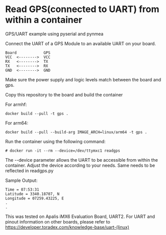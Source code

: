 # Read GPS(connected to UART) from within a container

GPS/UART example using pyserial and pynmea

Connect the UART of a GPS Module to an available UART on your board.
```
Board            GPS
VCC  <-------->  VCC
RX   <-------->  TX
TX   <-------->  RX
GND  <-------->  GND
```
Make sure the power supply and logic levels match between the board and gps.

Copy this repository to the board and build the container

For armhf:
```
docker build --pull -t gps .
```

For arm64:
```
docker build --pull --build-arg IMAGE_ARCH=linux/arm64 -t gps .
```

Run the container using the following command:
```
# docker run -it --rm --device=/dev/ttymxc1 readgps
```
The --device parameter allows the UART to be accessible from within the container.
Adjust the device according to your needs. Same needs to be reflected in readgps.py

Sample Output:
```
Time = 07:53:31
Latitude = 3340.18707, N
Longitude = 07259.43225, E
.
.
```

This was tested on Apalis iMX6 Evaluation Board, UART2. For UART and pinout
information on other boards, please refer to
https://developer.toradex.com/knowledge-base/uart-(linux)
